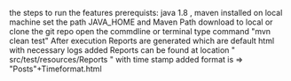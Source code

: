 the steps to run the features 
prerequists:
java 1.8 , maven installed on local machine
set the path JAVA_HOME and Maven Path
download to local or clone the git repo
open the commdline or terminal 
type command "mvn clean test"
After execution Reports are generated which are default html with necessary logs added 
Reports can be found at location " src/test/resources/Reports " with time stamp added format is => "Posts"+Timeformat.html